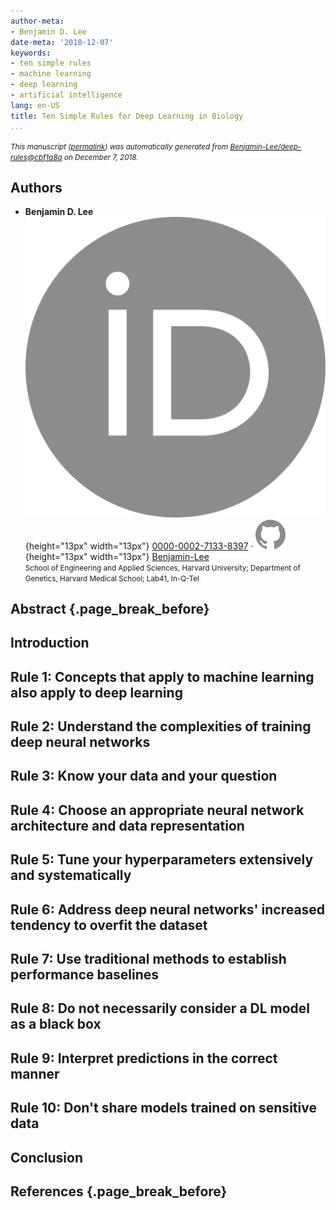 ```yaml
---
author-meta:
- Benjamin D. Lee
date-meta: '2018-12-07'
keywords:
- ten simple rules
- machine learning
- deep learning
- artificial intelligence
lang: en-US
title: Ten Simple Rules for Deep Learning in Biology
...
```







<small><em>
This manuscript
([permalink](https://Benjamin-Lee.github.io/deep-rules/v/cbf1a8a909548d46c38de4f0fb1f669dbfb9fc92/))
was automatically generated
from [Benjamin-Lee/deep-rules@cbf1a8a](https://github.com/Benjamin-Lee/deep-rules/tree/cbf1a8a909548d46c38de4f0fb1f669dbfb9fc92)
on December 7, 2018.
</em></small>

## Authors



+ **Benjamin D. Lee**<br>
    ![ORCID icon](images/orcid.svg){height="13px" width="13px"}
    [0000-0002-7133-8397](https://orcid.org/0000-0002-7133-8397)
    · ![GitHub icon](images/github.svg){height="13px" width="13px"}
    [Benjamin-Lee](https://github.com/Benjamin-Lee)<br>
  <small>
     School of Engineering and Applied Sciences, Harvard University; Department of Genetics, Harvard Medical School; Lab41, In-Q-Tel
  </small>



## Abstract {.page_break_before}




## Introduction


## Rule 1: Concepts that apply to machine learning also apply to deep learning



## Rule 2: Understand the complexities of training deep neural networks


## Rule 3: Know your data and your question


## Rule 4: Choose an appropriate neural network architecture and data representation


## Rule 5: Tune your hyperparameters extensively and systematically


## Rule 6: Address deep neural networks' increased tendency to overfit the dataset


## Rule 7: Use traditional methods to establish performance baselines


## Rule 8: Do not necessarily consider a DL model as a black box


## Rule 9: Interpret predictions in the correct manner


## Rule 10: Don't share models trained on sensitive data


## Conclusion


## References {.page_break_before}

<!-- Explicitly insert bibliography here -->
<div id="refs"></div>
